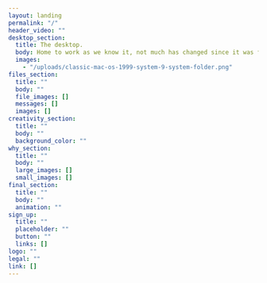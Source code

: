 ```yaml
---
layout: landing
permalink: "/"
header_video: ""
desktop_section:
  title: The desktop.
  body: Home to work as we know it, not much has changed since it was first introduced.
  images:
    - "/uploads/classic-mac-os-1999-system-9-system-folder.png"
files_section:
  title: ""
  body: ""
  file_images: []
  messages: []
  images: []
creativity_section:
  title: ""
  body: ""
  background_color: ""
why_section:
  title: ""
  body: ""
  large_images: []
  small_images: []
final_section:
  title: ""
  body: ""
  animation: ""
sign_up:
  title: ""
  placeholder: ""
  button: ""
  links: []
logo: ""
legal: ""
link: []
---
```


